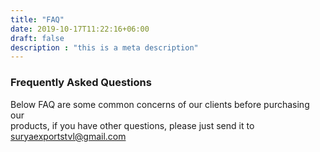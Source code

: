 ```yaml
---
title: "FAQ"
date: 2019-10-17T11:22:16+06:00
draft: false
description : "this is a meta description"
---
```


### Frequently Asked Questions

Below FAQ are some common concerns of our clients before purchasing our <br> products, if you have other questions, please just send it to suryaexportstvl@gmail.com